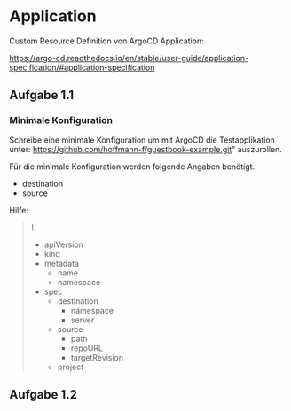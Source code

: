 # Application

Custom Resource Definition von ArgoCD Application:

https://argo-cd.readthedocs.io/en/stable/user-guide/application-specification/#application-specification

## Aufgabe 1.1

### Minimale Konfiguration
Schreibe eine minimale Konfiguration um mit ArgoCD die Testapplikation unter:
https://github.com/hoffmann-f/guestbook-example.git"
auszurollen.

Für die minimale Konfiguration werden folgende Angaben benötigt.
- destination
- source

Hilfe:
>! 
> - apiVersion
> - kind
> - metadata
>   - name
>   - namespace
> - spec
>   - destination
>     - namespace
>     - server
>   - source
>     - path
>     - repoURL
>     - targetRevision
>   - project

## Aufgabe 1.2
